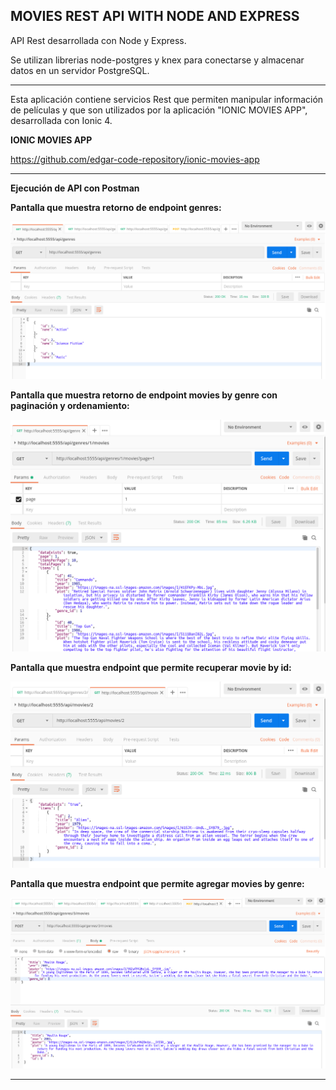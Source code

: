 MOVIES REST API WITH NODE AND EXPRESS
--------------------------------------------------------------------------------------------------------------------

API Rest desarrollada con Node y Express.

Se utilizan librerias node-postgres y knex para conectarse y almacenar datos en un servidor PostgreSQL.

--------------------------------------------------------------------------------------------------------------------

Esta aplicación contiene servicios Rest que permiten manipular información de películas y que son utilizados
por la aplicación "IONIC MOVIES APP", desarrollada con Ionic 4.

**IONIC MOVIES APP**

https://github.com/edgar-code-repository/ionic-movies-app

--------------------------------------------------------------------------------------------------------------------

**Ejecución de API con Postman**

**Pantalla que muestra retorno de endpoint genres:**

![Screenshot Genres](screenshots/postman-node-rest-genres.png)

**Pantalla que muestra retorno de endpoint movies by genre con paginación y ordenamiento:**

![Screenshot MoviesByGenre](screenshots/postman-node-movies-pagination.png)

**Pantalla que muestra endpoint que permite recuperar movie by id:**

![Screenshot MovieById](screenshots/postman-node-movie-by-id.png)

**Pantalla que muestra endpoint que permite agregar movies by genre:**

![Screenshot PostMovie](screenshots/postman-node-movies-post.png)

--------------------------------------------------------------------------------------------------------------------